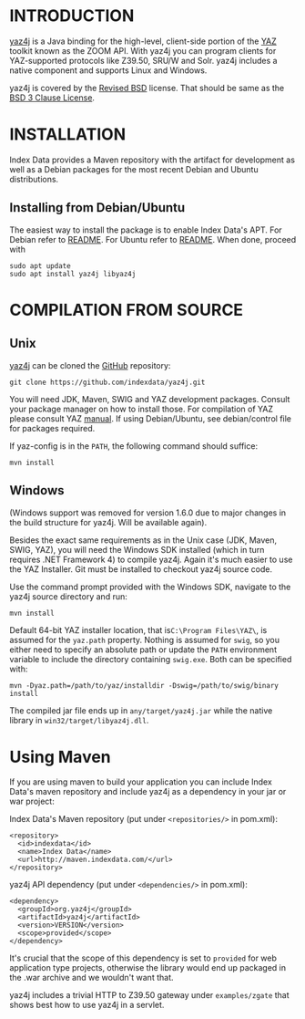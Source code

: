 INTRODUCTION
============

[yaz4j] is a Java binding for the
high-level, client-side portion of the [YAZ] toolkit known as the ZOOM API.
With yaz4j you can program clients for YAZ-supported protocols like Z39.50,
SRU/W and Solr. yaz4j includes a native component and supports Linux
and Windows.

yaz4j is covered by the
[Revised BSD](http://www.indexdata.com/licences/revised-bsd) license.
That should be same as the
[BSD 3 Clause License](http://opensource.org/licenses/BSD-3-Clause).

INSTALLATION
============

Index Data provides a Maven repository with the artifact
for development as well as a Debian packages for the most
recent Debian and Ubuntu distributions.


Installing from Debian/Ubuntu
-----------------------------

The easiest way to install the package is to enable Index Data's
APT. For Debian refer to
[README](http://ftp.indexdata.dk/pub/yaz4j/debian/README).
For Ubuntu refer to
[README](http://ftp.indexdata.dk/pub/yaz4j/ubuntu/README).
When done, proceed with

    sudo apt update
    sudo apt install yaz4j libyaz4j

COMPILATION FROM SOURCE
=======================

Unix
----

[yaz4j] can be cloned the [GitHub][yaz4jgithub] repository:

    git clone https://github.com/indexdata/yaz4j.git

You will need JDK, Maven, SWIG and YAZ development packages.
Consult your package manager on how to install those. For compilation
of YAZ please consult YAZ [manual]. If using Debian/Ubuntu, see
debian/control file for packages required.

If yaz-config is in the `PATH`, the following command should suffice:

    mvn install

Windows
-------

(Windows support was removed for version 1.6.0 due to major
changes in the build structure for yaz4j. Will be available again).

Besides the exact same requirements as in the Unix case (JDK, Maven, SWIG,
YAZ), you will need the Windows SDK installed (which in turn requires
.NET Framework 4) to compile yaz4j. Again it's much easier to use the
YAZ Installer. Git must be installed to checkout yaz4j source code.

Use the command prompt provided with the Windows SDK, navigate to the yaz4j
source directory and run:

    mvn install

Default 64-bit YAZ installer location, that is`C:\Program Files\YAZ\`,
is assumed for the `yaz.path` property. Nothing is assumed for `swig`, 
so you either need to specify an absolute path or update the `PATH` 
environment variable to include the directory containing 
`swig.exe`. Both can be specified with:

    mvn -Dyaz.path=/path/to/yaz/installdir -Dswig=/path/to/swig/binary install

The compiled jar file ends up in `any/target/yaz4j.jar` while the native library
in `win32/target/libyaz4j.dll`.


Using Maven
===========

If you are using maven to build your application you can include Index Data's
maven repository and include yaz4j as a dependency in your jar or war project:

Index Data's Maven repository (put under `<repositories/>` in pom.xml):

    <repository>
      <id>indexdata</id>
      <name>Index Data</name>
      <url>http://maven.indexdata.com/</url>
    </repository>

yaz4j API dependency (put under `<dependencies/>` in pom.xml):

    <dependency>
      <groupId>org.yaz4j</groupId>
      <artifactId>yaz4j</artifactId>
      <version>VERSION</version>
      <scope>provided</scope>
    </dependency>

It's crucial that the scope of this dependency is set to `provided` for web
application type projects, otherwise the library would end up packaged in 
the .war archive and we wouldn't want that.

yaz4j includes a trivial HTTP to Z39.50 gateway under `examples/zgate` that shows
best how to use yaz4j in a servlet.

[yaz4j]: https:/www.indexdata.com/yaz4j

[yaz4jgithub]: https://github.com/indexdata/yaz4j

[YAZ]: http://www.indexdata.com/yaz "YAZ"

[manual]: http://www.indexdata.com/yaz/doc/installation.html



